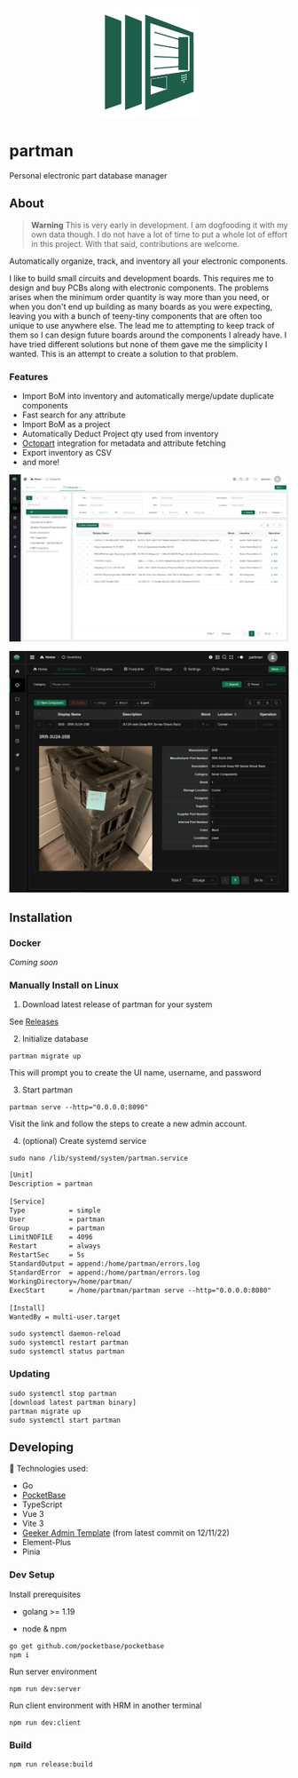 <p align="center">
  <img src="src/assets/images/logo.png" width="200" />
</p>

# partman

Personal electronic part database manager

## About

> **Warning**
> This is very early in development. I am dogfooding it with my own data though.
> I do not have a lot of time to put a whole lot of effort in this project. With that said, contributions are welcome.

Automatically organize, track, and inventory all your electronic components.

I like to build small circuits and development boards. This requires me to design and buy PCBs along with electronic components. The problems arises when the minimum order quantity is way more than you need, or when you don't end up building as many boards as you were expecting, leaving you with a bunch of teeny-tiny components that are often too unique to use anywhere else. The lead me to attempting to keep track of them so I can design future boards around the components I already have. I have tried different solutions but none of them gave me the simplicity I wanted. This is an attempt to create a solution to that problem.

### Features

- Import BoM into inventory and automatically merge/update duplicate components
- Fast search for any attribute
- Import BoM as a project
- Automatically Deduct Project qty used from inventory
- [Octopart](https://octopart.com/) integration for metadata and attribute fetching
- Export inventory as CSV
- and more!

![](doc/Screenshot%202023-02-24%20194626.png)

![](doc/Screenshot%202023-02-25%20232759.png)

## Installation

### Docker

_Coming soon_

### Manually Install on Linux

1. Download latest release of partman for your system

See [Releases](https://github.com/phcreery/partman/releases)

2. Initialize database

```
partman migrate up
```

This will prompt you to create the UI name, username, and password

3. Start partman

```
partman serve --http="0.0.0.0:8090"
```

Visit the link and follow the steps to create a new admin account.

4. (optional) Create systemd service

```
sudo nano /lib/systemd/system/partman.service
```

```
[Unit]
Description = partman

[Service]
Type           = simple
User           = partman
Group          = partman
LimitNOFILE    = 4096
Restart        = always
RestartSec     = 5s
StandardOutput = append:/home/partman/errors.log
StandardError  = append:/home/partman/errors.log
WorkingDirectory=/home/partman/
ExecStart      = /home/partman/partman serve --http="0.0.0.0:8080"

[Install]
WantedBy = multi-user.target
```

```
sudo systemctl daemon-reload
sudo systemctl restart partman
sudo systemctl status partman
```

### Updating

```
sudo systemctl stop partman
[download latest partman binary]
partman migrate up
sudo systemctl start partman
```

## Developing

🚀 Technologies used:

- Go
- [PocketBase](https://pocketbase.io/)
- TypeScript
- Vue 3
- Vite 3
- [Geeker Admin Template](https://github.com/HalseySpicy/Geeker-Admin) (from latest commit on 12/11/22)
- Element-Plus
- Pinia

### Dev Setup

Install prerequisites

- golang >= 1.19

- node & npm

```
go get github.com/pocketbase/pocketbase
npm i
```

Run server environment

```
npm run dev:server
```

Run client environment with HRM in another terminal

```
npm run dev:client
```

### Build

```
npm run release:build
```
